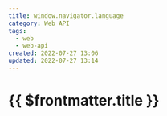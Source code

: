 ```yaml
---
title: window.navigator.language
category: Web API
tags:
  - web
  - web-api
created: 2022-07-27 13:06
updated: 2022-07-27 13:14
---
```


# {{ $frontmatter.title }}
